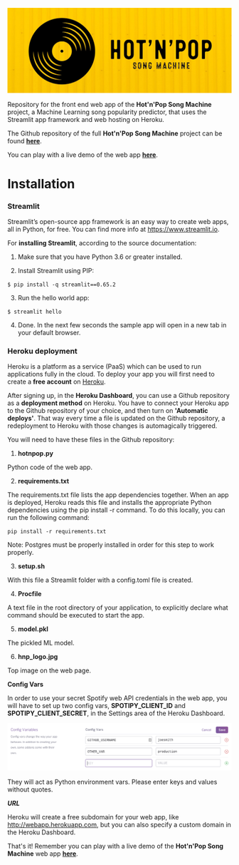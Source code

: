 ![logo](https://github.com/daniel-isidro/heroku_hot_n_pop/blob/master/hnp_logo.jpeg)

Repository for the front end web app of the **Hot'n'Pop Song Machine** project, a Machine Learning song popularity predictor, that uses the Streamlit app framework and web hosting on Heroku.

The Github repository of the full **Hot'n'Pop Song Machine** project can be found **[here](https://github.com/daniel-isidro/hot_n_pop_song_machine)**.

You can play with a live demo of the web app **[here](https://hot-n-pop-song-machine.herokuapp.com)**.

# Installation

### Streamlit

Streamlit’s open-source app framework is an easy way to create web apps, all in Python, for free. You can find more info at https://www.streamlit.io.

For **installing Streamlit**, according to the source documentation:

1. Make sure that you have Python 3.6 or greater installed.

2. Install Streamlit using PIP:
```
$ pip install -q streamlit==0.65.2
```

3. Run the hello world app:
```
$ streamlit hello
```

4. Done. In the next few seconds the sample app will open in a new tab in your default browser.

### Heroku deployment

Heroku is a platform as a service (PaaS) which can be used to run applications fully in the cloud. To deploy your app you will first need to create a **free account** on [Heroku](https://signup.heroku.com/dc).

After signing up, in the **Heroku Dashboard**, you can use a Github repository as a **deployment method** on Heroku. You have to connect your Heroku app to the Github repository of your choice, and then turn on **'Automatic deploys'**. That way every time a file is updated on the Github repository, a redeployment to Heroku with those changes is automagically triggered.

You will need to have these files in the Github repository:

1. **hotnpop.py**

Python code of the web app.

2. **requirements.txt**

The requirements.txt file lists the app dependencies together. When an app is deployed, Heroku reads this file and installs the appropriate Python dependencies using the pip install -r command. To do this locally, you can run the following command:
```
pip install -r requirements.txt
```
Note: Postgres must be properly installed in order for this step to work properly.

3. **setup.sh**

With this file a Streamlit folder with a config.toml file is created.

4. **Procfile**

A text file in the root directory of your application, to explicitly declare what command should be executed to start the app.

5. **model.pkl**

The pickled ML model.

6. **hnp_logo.jpg**

Top image on the web page.

**Config Vars**

In order to use your secret Spotify web API credentials in the web app, you will have to set up two config vars, **SPOTIPY_CLIENT_ID** and **SPOTIPY_CLIENT_SECRET**, in the Settings area of the Heroku Dashboard.

![Config Vars](https://github.com/daniel-isidro/heroku_hot_n_pop/blob/master/config_vars.png)

They will act as Python environment vars. Please enter keys and values without quotes.

***URL***

Heroku will create a free subdomain for your web app, like http://webapp.herokuapp.com, but you can also specify a custom domain in the Heroku Dashboard.

That's it! Remember you can play with a live demo of the **Hot'n'Pop Song Machine** web app **[here](https://hot-n-pop-song-machine.herokuapp.com)**.

